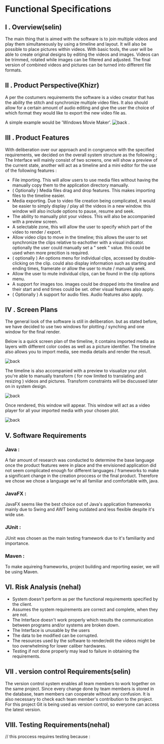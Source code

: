 # Functional Specifications

## I . Overview(selin)

The main thing that is aimed with the software is to join multiple videos and play them simultaneously by using a timeline and layout. It will also be possible to place pictures within videos. With basic tools, the user will be able to create original designs by editing the videos and images. Videos can be trimmed, rotated while images can be filtered and adjusted. The final version of combined videos and pictures can be turned into different file formats.

## II . Product Perspective(Khizr)
A per the costumers requirements the software is a video creator that has the ability the stitch and synchronize multiple video files. It also should allow for a certain amount of audio editing and give the user the choice of which format they would like to export the new video file as.

A simple example would be 'Windows Movie Maker'.
![back](/resources/images/Windowsmm.jpg)
.
## III . Product Features
With deliberation over our approach and in congruence with the specified requirements, we decided on the overall system structure as the following ;
The Interface will mainly consist of two screens, one will show a preview of the current state, another will act as a timeline and a mini editor for the use of the following features :
- File importing. This will allow users to use media files without having the manually copy them to the application directory manually.
- ( Optionally ) Media files drag and drop features. This makes importing files to the timeline easier.
- Media exporting. Due to video file creation being complicated, it would be easier to simply display / play all the videos in a new window. this window will also include options to pause, resume and seek.
- The ability to manually plot your videos. This will also be accompanied with a preview screen.
- A selectable zone, this will allow the user to specify which part of the video to render / export.
- Allow video clips to move in the timeline; this allows the user to set synchronize the clips relative to eachother with a visual indicator. optionally the user could manually set a " seek " value. this could be used when more precition is required.
- ( optionally ) An options menu for individual clips, accessed by double-clicking on the clip. could also display information such as starting and ending times, framerate or allow the user to mute / manually seek.
- Allow the user to mute individual clips, can be found in the clip options menu.
- A support for images too. images could be dropped into the timeline and their start and end times could be set. other visual features also apply.
- ( Optionally ) A support for audio files. Audio features also apply.

## IV . Screen Plans
The general look of the software is still in deliberation. but as stated before, we have decided to use two windows for plotting / synching and one window for the final render.

Below is a quick screen plan of the timeline, it contains imported media as layers with different color codes as well as a picture identifier. The timeline also allows you to import media, see media details and render the result.

![back](/resources/images/timeline.png)

The timeline is also accompanied with a preview to visualize your plot. you're able to manually transform ( for now limited to translating and resizing ) videos and pictures.
Transform constraints will be discussed later on in system design.

![back](/resources/images/prev.png)

Once rendered, this window will appear. This window will act as a video player for all your imported media with your chosen plot.

![back](/resources/images/render.png)
## V. Software Requirements

### Java :
A fair amount of research was conducted to determine the base language once the product features were in place and the envisioned application did not seem complicated enough for different languages / frameworks to make a significant change in the creation proccess or the final product. Therefore we chose we chose a language we're all familiar and comfortable with, java.
### JavaFX :
JavaFX seems like the best choice out of Java's application frameworks mainly due to Swing and AWT being outdated and less flexible despite it's wide use.
### JUnit :
JUnit was chosen as the main testing framework due to it's familiarity and importance.
### Maven :
To make aquireing frameworks, project building and reporting easier, we will be using Maven.

## VI. Risk Analysis (nehal)
- System doesn't perform as per the functional requirements specified by the client.
- Assumes the system requirements are correct and complete, when they are not.
- The Interface doesn't work properly which results the communication between programs and/or systems are broken down.
- The Interface is unusable by the users 
- The data to be modified can be corrupted.
- The resources used by the software to render/edit the videos might be too overwhelming for lower caliber hardwares.
- Testing if not done properly may lead to failure in obtaining the requirements.


## VII . version control Requirements(selin)

The version control system enables all team members to work together on the same project. Since every change done by team members is stored in the database, team members can cooperate without any confusion. It is also necessary to check each team member's contribution to the project. For this project Git is being used as version control, so everyone can access the latest version.

## VIII. Testing Requirements(nehal)
// this proccess requires testing because :
